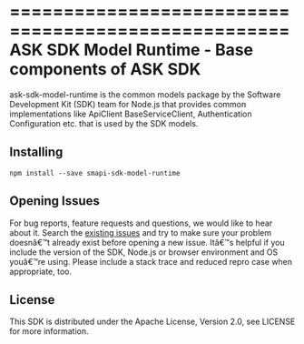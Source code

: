 ====================================================
ASK SDK Model Runtime - Base components of ASK SDK
====================================================

ask-sdk-model-runtime is the common models package by
the Software Development Kit (SDK) team for Node.js that
provides common implementations like ApiClient
BaseServiceClient, Authentication Configuration etc.
that is used by the SDK models.

## Installing

```
npm install --save smapi-sdk-model-runtime
```

## Opening Issues
For bug reports, feature requests and questions, we would like to hear about it. Search the [existing issues](https://github.com/alexa/alexa-skills-kit-sdk-for-nodejs/issues) and try to make sure your problem doesnâ€™t already exist before opening a new issue. Itâ€™s helpful if you include the version of the SDK, Node.js or browser environment and OS youâ€™re using. Please include a stack trace and reduced repro case when appropriate, too. 

## License
This SDK is distributed under the Apache License, Version 2.0, see LICENSE for more information.
